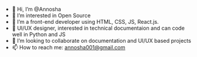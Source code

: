 - 👋 Hi, I’m @Annosha
- 👀 I’m interested in Open Source
- 🌱 I’m a front-end developer using HTML, CSS, JS, React.js.
- 🌱 UI/UX designer, interested in technical documentaion and can code well in Python and JS
- 💞️ I’m looking to collaborate on documentation and UI/UX based projects
- 📫 How to reach me: annosha001@gmail.com

<!---
Annosha/Annosha is a ✨ special ✨ repository because its `README.md` (this file) appears on your GitHub profile.
You can click the Preview link to take a look at your changes.
--->
